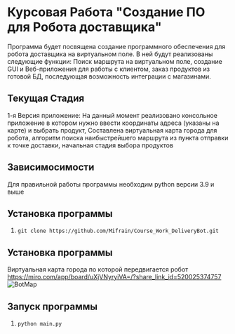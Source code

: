 # Курсовая Работа "Создание ПО для Робота доставщика"

Программа будет посвящена создание программного обеспечения для робота доставщика на виртуальном поле. 
В ней будут реализованы следующие функции: Поиск маршрута на виртуальном поле, создание GUI и Веб-приложения для работы с клиентом, заказ продуктов из готовой БД, последующая возможность интеграции с магазинами. 


## Текущая Стадия
1-я Версия приложение: На данный момент реализовано консольное приложение в котором нужно ввести координаты адреса (указаны на карте) и выбрать продукт, Составлена виртуальная карта города для робота, алгоритм поиска наибыстрейшего маршрута из пункта отправки к точке доставки, начальная стадия выбора продуктов


## Зависимосимости

Для правильной работы программы необходим python версии 3.9 и выше

## Установка программы

1. `git clone https://github.com/Mifrain/Course_Work_DeliveryBot.git`

## Установка программы
Виртуальная карта города по которой передвигается робот
https://miro.com/app/board/uXjVNyryiVA=/?share_link_id=520025374757
![BotMap](https://github.com/Mifrain/Course_Work_DeliveryBot/assets/62434656/2027deb8-739e-41e4-ba91-d6108f771488)


## Запуск программы

1. `python main.py`
